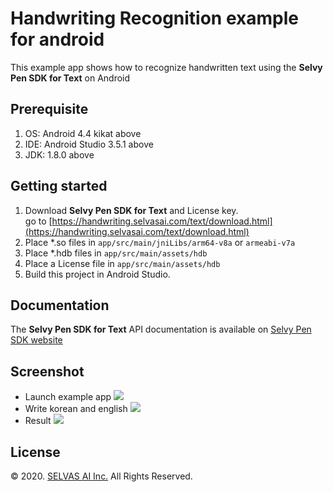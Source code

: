 # Handwriting Recognition example for android
This example app shows how to recognize handwritten text using the **Selvy Pen SDK for Text** on Android

## Prerequisite
1. OS: Android 4.4 kikat above
2. IDE: Android Studio 3.5.1 above
3. JDK: 1.8.0 above

## Getting started
1. Download **Selvy Pen SDK for Text** and License key.<br>
   go to [https://handwriting.selvasai.com/text/download.html](https://handwriting.selvasai.com/text/download.html)
2. Place *.so files in `app/src/main/jniLibs/arm64-v8a` or `armeabi-v7a`
3. Place *.hdb files in `app/src/main/assets/hdb`
4. Place a License file in `app/src/main/assets/hdb`
5. Build this project in Android Studio.

## Documentation
The **Selvy Pen SDK for Text** API documentation is available on [Selvy Pen SDK website](https://handwriting.selvasai.com)

## Screenshot
* Launch example app
![](/screenshot-1.png)
* Write korean and english
![](/screenshot-2.png)
* Result
![](/screenshot-3.png)

## License
© 2020. [SELVAS AI Inc.](https://www.selvasai.com) All Rights Reserved.
